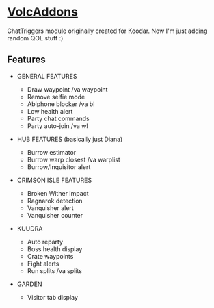 # [VolcAddons](https://www.chattriggers.com/modules/v/VolcAddons)
ChatTriggers module originally created for Koodar. Now I'm just adding random QOL stuff :)

## Features
- GENERAL FEATURES
  - Draw waypoint /va waypoint
  - Remove selfie mode
  - Abiphone blocker /va bl
  - Low health alert
  - Party chat commands
  - Party auto-join /va wl

- HUB FEATURES (basically just Diana)
  - Burrow estimator
  - Burrow warp closest /va warplist
  - Burrow/Inquisitor alert

- CRIMSON ISLE FEATURES
  - Broken Wither Impact
  - Ragnarok detection
  - Vanquisher alert
  - Vanquisher counter

- KUUDRA
  - Auto reparty
  - Boss health display
  - Crate waypoints
  - Fight alerts
  - Run splits /va splits

- GARDEN
  - Visitor tab display
